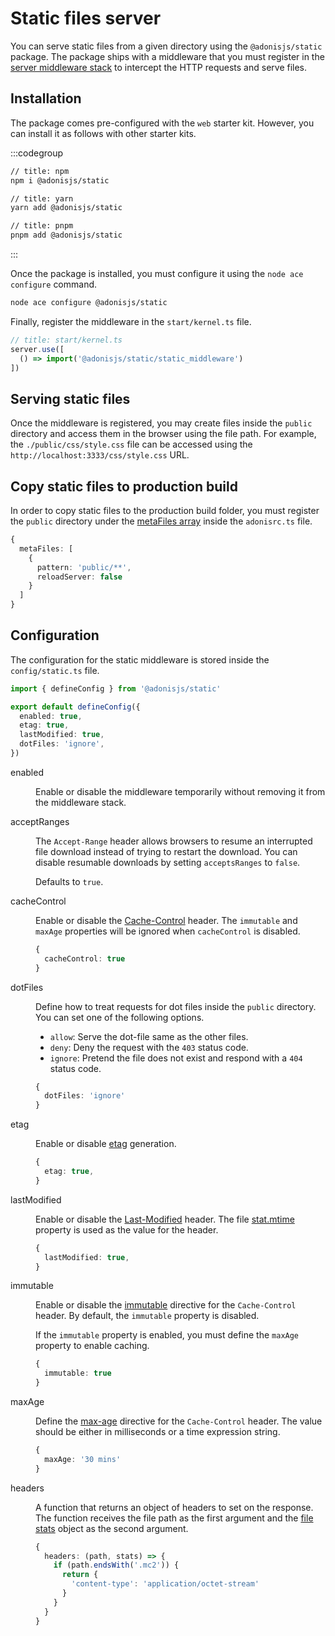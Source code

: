 # Static files server

You can serve static files from a given directory using the `@adonisjs/static` package. The package ships with a middleware that you must register in the [server middleware stack](./middleware.md#server-middleware-stack) to intercept the HTTP requests and serve files.

## Installation

The package comes pre-configured with the `web` starter kit. However, you can install it as follows with other starter kits.


:::codegroup


```sh
// title: npm
npm i @adonisjs/static
```

```sh
// title: yarn
yarn add @adonisjs/static
```

```sh
// title: pnpm
pnpm add @adonisjs/static
```

:::

Once the package is installed, you must configure it using the `node ace configure` command.

```sh
node ace configure @adonisjs/static
```

Finally, register the middleware in the `start/kernel.ts` file.

```ts
// title: start/kernel.ts
server.use([
  () => import('@adonisjs/static/static_middleware')
])
```

## Serving static files

Once the middleware is registered, you may create files inside the `public` directory and access them in the browser using the file path. For example, the `./public/css/style.css` file can be accessed using the `http://localhost:3333/css/style.css` URL.

<!-- The files in the `public` directory are not compiled or built using an assets bundler. If you want to compile frontend assets, you must place them inside the `resources` directory and use the [assets bundler](./assets_bundler.md). -->

## Copy static files to production build
In order to copy static files to the production build folder, you must register the `public` directory under the [metaFiles array](../fundamentals/adonisrc_file.md#metafiles) inside the `adonisrc.ts` file.

```ts
{
  metaFiles: [
    {
      pattern: 'public/**',
      reloadServer: false
    }
  ]
}
```

## Configuration

The configuration for the static middleware is stored inside the `config/static.ts` file.

```ts
import { defineConfig } from '@adonisjs/static'

export default defineConfig({
  enabled: true,
  etag: true,
  lastModified: true,
  dotFiles: 'ignore',
})
```

<dl>

<dt>

  enabled

</dt>

<dd>

Enable or disable the middleware temporarily without removing it from the middleware stack.

</dd>

<dt>

  acceptRanges

</dt>

<dd>

The `Accept-Range` header allows browsers to resume an interrupted file download instead of trying to restart the download. You can disable resumable downloads by setting `acceptsRanges` to `false`.

Defaults to `true`.

</dd>

<dt>

  cacheControl

</dt>

<dd>

Enable or disable the [Cache-Control](https://developer.mozilla.org/en-US/docs/Web/HTTP/Headers/Cache-Control) header. The `immutable` and `maxAge` properties will be ignored when `cacheControl` is disabled.


```ts
{
  cacheControl: true
}
```
</dd>


<dt>

  dotFiles

</dt>

<dd>

Define how to treat requests for dot files inside the `public` directory. You can set one of the following options.

- `allow`: Serve the dot-file same as the other files.
- `deny`: Deny the request with the `403` status code.
- `ignore`: Pretend the file does not exist and respond with a `404` status code.

```ts
{
  dotFiles: 'ignore'
}
```

</dd>


<dt>

  etag

</dt>

<dd>


Enable or disable [etag](https://developer.mozilla.org/en-US/docs/Web/HTTP/Headers/ETag) generation.

```ts
{
  etag: true,
}
```

</dd>

<dt>

  lastModified

</dt>

<dd>


Enable or disable the [Last-Modified](https://developer.mozilla.org/en-US/docs/Web/HTTP/Headers/Last-Modified) header. The file [stat.mtime](https://nodejs.org/api/fs.html#statsmtime) property is used as the value for the header.

```ts
{
  lastModified: true,
}
```

</dd>


<dt>

  immutable

</dt>

<dd>


Enable or disable the [immutable](https://developer.mozilla.org/en-US/docs/Web/HTTP/Headers/Cache-Control#immutable) directive for the `Cache-Control` header. By default, the `immutable` property is disabled.

If the `immutable` property is enabled, you must define the `maxAge` property to enable caching.

```ts
{
  immutable: true
}
```

</dd>

<dt>

  maxAge

</dt>

<dd>

Define the [max-age](https://developer.mozilla.org/en-US/docs/Web/HTTP/Headers/Cache-Control#max-age) directive for the `Cache-Control` header. The value should be either in milliseconds or a time expression string.

```ts
{
  maxAge: '30 mins'
}
```

</dd>

<dt>

  headers

</dt>

<dd>

A function that returns an object of headers to set on the response. The function receives the file path as the first argument and the [file stats](https://nodejs.org/api/fs.html#class-fsstats) object as the second argument.

```ts
{
  headers: (path, stats) => {
    if (path.endsWith('.mc2')) {
      return {
        'content-type': 'application/octet-stream'
      }
    }
  }
}
```

</dd>


</dl>

